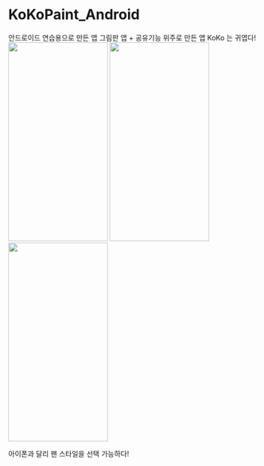 # KoKoPaint_Android
안드로이드 연습용으로 만든 앱
그림판 앱 + 공유기능 위주로 만든 앱
KoKo 는 귀엽다!
<br>
<img src = "https://user-images.githubusercontent.com/33897259/145922483-01578eb7-d25a-4ad4-a17b-502fe8ad99df.png" width = "200" height = "400" />
<img src = "https://user-images.githubusercontent.com/33897259/145922490-ce3cd153-f820-4607-b323-ae9f08a6e9c9.png" width = "200" height = "400" />
<img src = "https://user-images.githubusercontent.com/33897259/145922498-a1943aa4-0326-4b03-8200-7cbefcbf6e28.png" width = "200" height = "400" />

아이폰과 달리 팬 스타일을 선택 가능하다! 
